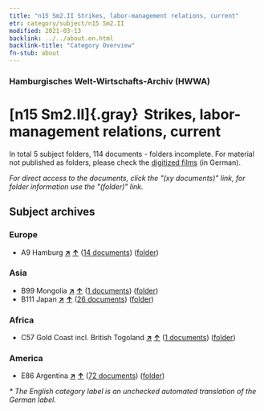 ```yaml
---
title: "n15 Sm2.II Strikes, labor-management relations, current"
etr: category/subject/n15 Sm2.II
modified: 2021-03-13
backlink: ../../about.en.html
backlink-title: "Category Overview"
fn-stub: about
---
```


### Hamburgisches Welt-Wirtschafts-Archiv (HWWA)
# [n15 Sm2.II]{.gray}&#8201; Strikes, labor-management relations, current&#160; 





In total 5 subject folders, 114 documents - folders incomplete.
For material not published as folders, please check the [digitized films](/film/h1_sh) (in German).

_For direct access to the documents, click the "(xy documents)" link, for folder information use the "(folder)" link._

## Subject archives



### Europe

- A9 Hamburg [**&nearr;**](../../../geo/i/140905/about.en.html "Hamburg (all folders)") [**&uarr;**](../../../geo/about.en.html#A9 "Country category system") (<a href="https://pm20.zbw.eu/dfgview/sh/140905,145160" title="about: Hamburg : Strikes, labor-management relations, current" target="_blank">14 documents</a>) ([folder](http://purl.org/pressemappe20/folder/sh/140905,145160))

### Asia

- B99 Mongolia [**&nearr;**](../../../geo/i/141261/about.en.html "Mongolia (all folders)") [**&uarr;**](../../../geo/about.en.html#B99 "Country category system") (<a href="https://pm20.zbw.eu/dfgview/sh/141261,145160" title="about: Mongolia : Strikes, labor-management relations, current" target="_blank">1 documents</a>) ([folder](http://purl.org/pressemappe20/folder/sh/141261,145160))
- B111 Japan [**&nearr;**](../../../geo/i/141272/about.en.html "Japan (all folders)") [**&uarr;**](../../../geo/about.en.html#B111 "Country category system") (<a href="https://pm20.zbw.eu/dfgview/sh/141272,145160" title="about: Japan : Strikes, labor-management relations, current" target="_blank">26 documents</a>) ([folder](http://purl.org/pressemappe20/folder/sh/141272,145160))

### Africa

- C57 Gold Coast incl. British Togoland [**&nearr;**](../../../geo/i/141406/about.en.html "Gold Coast incl. British Togoland (all folders)") [**&uarr;**](../../../geo/about.en.html#C57 "Country category system") (<a href="https://pm20.zbw.eu/dfgview/sh/141406,145160" title="about: Gold Coast incl. British Togoland : Strikes, labor-management relations, current" target="_blank">1 documents</a>) ([folder](http://purl.org/pressemappe20/folder/sh/141406,145160))

### America

- E86 Argentina [**&nearr;**](../../../geo/i/141692/about.en.html "Argentina (all folders)") [**&uarr;**](../../../geo/about.en.html#E86 "Country category system") (<a href="https://pm20.zbw.eu/dfgview/sh/141692,145160" title="about: Argentina : Strikes, labor-management relations, current" target="_blank">72 documents</a>) ([folder](http://purl.org/pressemappe20/folder/sh/141692,145160))


_* The English category label is an unchecked automated translation of the German label._

